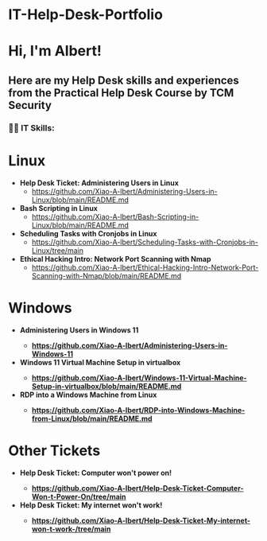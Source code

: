 # IT-Help-Desk-Portfolio
<h1>Hi, I'm Albert!

<h2>Here are my Help Desk skills and experiences from the Practical Help Desk Course by TCM Security</h2>

<h3>👨‍💻 IT Skills:</h3>

# Linux
  - <b>Help Desk Ticket: Administering Users in Linux</b>
    - https://github.com/Xiao-A-lbert/Administering-Users-in-Linux/blob/main/README.md 
  - <b>Bash Scripting in Linux</b>
    - https://github.com/Xiao-A-lbert/Bash-Scripting-in-Linux/blob/main/README.md
  - <b>Scheduling Tasks with Cronjobs in Linux</b>
    - https://github.com/Xiao-A-lbert/Scheduling-Tasks-with-Cronjobs-in-Linux/tree/main
  - <b>Ethical Hacking Intro: Network Port Scanning with Nmap</b>
    - https://github.com/Xiao-A-lbert/Ethical-Hacking-Intro-Network-Port-Scanning-with-Nmap/blob/main/README.md

# Windows 
  - <b>Administering Users in Windows 11<b>
    - https://github.com/Xiao-A-lbert/Administering-Users-in-Windows-11
  - <b>Windows 11 Virtual Machine Setup in virtualbox<b>
    - https://github.com/Xiao-A-lbert/Windows-11-Virtual-Machine-Setup-in-virtualbox/blob/main/README.md
  - <b>RDP into a Windows Machine from Linux<b>
    - https://github.com/Xiao-A-lbert/RDP-into-Windows-Machine-from-Linux/blob/main/README.md
        
# Other Tickets
  - <b>Help Desk Ticket: Computer won't power on!<b>
    - https://github.com/Xiao-A-lbert/Help-Desk-Ticket-Computer-Won-t-Power-On/tree/main
  - <b>Help Desk Ticket: My internet won't work!<b>
    - https://github.com/Xiao-A-lbert/Help-Desk-Ticket-My-internet-won-t-work-/tree/main
